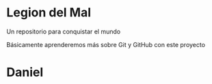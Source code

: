 # Legion del Mal
Un repositorio para conquistar el mundo

Básicamente aprenderemos más sobre Git y GitHub con este proyecto


# Daniel


